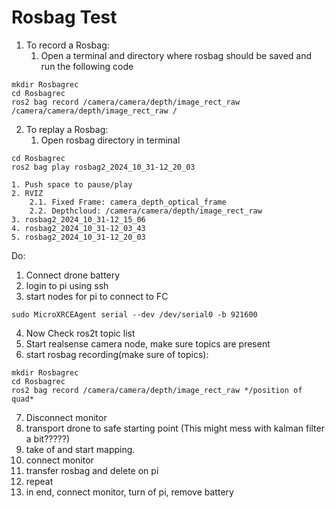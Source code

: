 
# Rosbag Test

1. To record a Rosbag:
	1. Open a terminal and directory where rosbag should be saved and run the following code
```Shell
mkdir Rosbagrec
cd Rosbagrec
ros2 bag record /camera/camera/depth/image_rect_raw /camera/camera/depth/image_rect_raw /
```
2. To replay a Rosbag:
	1. Open rosbag directory in terminal
```Shell
cd Rosbagrec
ros2 bag play rosbag2_2024_10_31-12_20_03
```
	1. Push space to pause/play
	2. RVIZ
		2.1. Fixed Frame: camera_depth_optical_frame
	    2.2. Depthcloud: /camera/camera/depth/image_rect_raw
	3. rosbag2_2024_10_31-12_15_06
	4. rosbag2_2024_10_31-12_03_43
	5. rosbag2_2024_10_31-12_20_03

Do:
1. Connect drone battery
2. login to pi using ssh
3. start nodes for pi to connect to FC
```Shell
sudo MicroXRCEAgent serial --dev /dev/serial0 -b 921600
```
4. Now Check ros2t topic list
5. Start realsense camera node, make sure topics are present
6. start rosbag recording(make sure of topics):
```Shell
mkdir Rosbagrec
cd Rosbagrec
ros2 bag record /camera/camera/depth/image_rect_raw */position of quad*
```
7. Disconnect monitor
8. transport drone to safe starting point (This might mess with kalman filter a bit?????)
9. take of and start mapping. 
10. connect monitor
11. transfer rosbag and delete on pi
12. repeat
13. in end, connect monitor, turn of pi, remove battery



